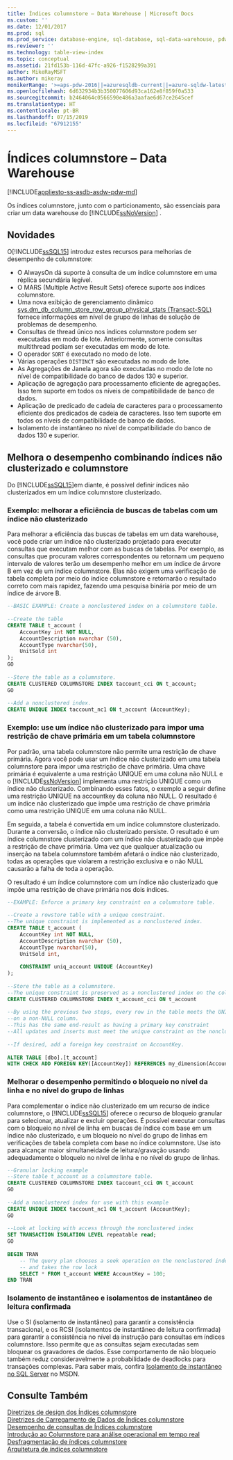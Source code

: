 ```yaml
---
title: Índices columnstore – Data Warehouse | Microsoft Docs
ms.custom: ''
ms.date: 12/01/2017
ms.prod: sql
ms.prod_service: database-engine, sql-database, sql-data-warehouse, pdw
ms.reviewer: ''
ms.technology: table-view-index
ms.topic: conceptual
ms.assetid: 21fd153b-116d-47fc-a926-f1528299a391
author: MikeRayMSFT
ms.author: mikeray
monikerRange: '>=aps-pdw-2016||=azuresqldb-current||=azure-sqldw-latest||>=sql-server-2016||=sqlallproducts-allversions||>=sql-server-linux-2017||=azuresqldb-mi-current'
ms.openlocfilehash: 6d632934b3b350077606d93ca162e8f859f0a533
ms.sourcegitcommit: b2464064c0566590e486a3aafae6d67ce2645cef
ms.translationtype: HT
ms.contentlocale: pt-BR
ms.lasthandoff: 07/15/2019
ms.locfileid: "67912155"
---
```

# <a name="columnstore-indexes---data-warehouse"></a>Índices columnstore – Data Warehouse
[!INCLUDE[appliesto-ss-asdb-asdw-pdw-md](../../includes/appliesto-ss-asdb-asdw-pdw-md.md)]

  Os índices columnstore, junto com o particionamento, são essenciais para criar um data warehouse do [!INCLUDE[ssNoVersion](../../includes/ssnoversion-md.md)] .  
  
## <a name="whats-new"></a>Novidades  
 O[!INCLUDE[ssSQL15](../../includes/sssql15-md.md)] introduz estes recursos para melhorias de desempenho de columnstore:  
  
-   O AlwaysOn dá suporte à consulta de um índice columnstore em uma réplica secundária legível.  
-   O MARS (Multiple Active Result Sets) oferece suporte aos índices columnstore.  
-   Uma nova exibição de gerenciamento dinâmico [sys.dm_db_column_store_row_group_physical_stats &#40;Transact-SQL&#41;](../../relational-databases/system-dynamic-management-views/sys-dm-db-column-store-row-group-physical-stats-transact-sql.md) fornece informações em nível de grupo de linhas de solução de problemas de desempenho.  
-   Consultas de thread único nos índices columnstore podem ser executadas em modo de lote. Anteriormente, somente consultas multithread podiam ser executadas em modo de lote.  
-   O operador `SORT` é executado no modo de lote.  
-   Várias operações `DISTINCT` são executadas no modo de lote.  
-   As Agregações de Janela agora são executadas no modo de lote no nível de compatibilidade do banco de dados 130 e superior.  
-   Aplicação de agregação para processamento eficiente de agregações. Isso tem suporte em todos os níveis de compatibilidade de banco de dados.  
-   Aplicação de predicado de cadeia de caracteres para o processamento eficiente dos predicados de cadeia de caracteres. Isso tem suporte em todos os níveis de compatibilidade de banco de dados.  
-   Isolamento de instantâneo no nível de compatibilidade do banco de dados 130 e superior.  
  
## <a name="improve-performance-by-combining-nonclustered-and-columnstore-indexes"></a>Melhora o desempenho combinando índices não clusterizado e columnstore  
 Do [!INCLUDE[ssSQL15](../../includes/sssql15-md.md)]em diante, é possível definir índices não clusterizados em um índice columnstore clusterizado.   
  
### <a name="example-improve-efficiency-of-table-seeks-with-a-nonclustered-index"></a>Exemplo: melhorar a eficiência de buscas de tabelas com um índice não clusterizado  
 Para melhorar a eficiência das buscas de tabelas em um data warehouse, você pode criar um índice não clusterizado projetado para executar consultas que executam melhor com as buscas de tabelas. Por exemplo, as consultas que procuram valores correspondentes ou retornam um pequeno intervalo de valores terão um desempenho melhor em um índice de árvore B em vez de um índice columnstore. Elas não exigem uma verificação de tabela completa por meio do índice columnstore e retornarão o resultado correto com mais rapidez, fazendo uma pesquisa binária por meio de um índice de árvore B.  
  
```sql  
--BASIC EXAMPLE: Create a nonclustered index on a columnstore table.  
  
--Create the table  
CREATE TABLE t_account (  
    AccountKey int NOT NULL,  
    AccountDescription nvarchar (50),  
    AccountType nvarchar(50),  
    UnitSold int  
);  
GO  
  
--Store the table as a columnstore.  
CREATE CLUSTERED COLUMNSTORE INDEX taccount_cci ON t_account;  
GO  
  
--Add a nonclustered index.  
CREATE UNIQUE INDEX taccount_nc1 ON t_account (AccountKey);  
```  
  
### <a name="example-use-a-nonclustered-index-to-enforce-a-primary-key-constraint-on-a-columnstore-table"></a>Exemplo: use um índice não clusterizado para impor uma restrição de chave primária em um tabela columnstore  
 Por padrão, uma tabela columnstore não permite uma restrição de chave primária. Agora você pode usar um índice não clusterizado em uma tabela columnstore para impor uma restrição de chave primária. Uma chave primária é equivalente a uma restrição UNIQUE em uma coluna não NULL e o [!INCLUDE[ssNoVersion](../../includes/ssnoversion-md.md)] implementa uma restrição UNIQUE como um índice não clusterizado. Combinando esses fatos, o exemplo a seguir define uma restrição UNIQUE na accountkey da coluna não NULL. O resultado é um índice não clusterizado que impõe uma restrição de chave primária como uma restrição UNIQUE em uma coluna não NULL.  
  
 Em seguida, a tabela é convertida em um índice columnstore clusterizado. Durante a conversão, o índice não clusterizado persiste. O resultado é um índice columnstore clusterizado com um índice não clusterizado que impõe a restrição de chave primária. Uma vez que qualquer atualização ou inserção na tabela columnstore também afetará o índice não clusterizado, todas as operações que violarem a restrição exclusiva e o não NULL causarão a falha de toda a operação.  
  
 O resultado é um índice columnstore com um índice não clusterizado que impõe uma restrição de chave primária nos dois índices.  
  
```sql
--EXAMPLE: Enforce a primary key constraint on a columnstore table.   
  
--Create a rowstore table with a unique constraint.  
--The unique constraint is implemented as a nonclustered index.  
CREATE TABLE t_account (  
    AccountKey int NOT NULL,  
    AccountDescription nvarchar (50),  
    AccountType nvarchar(50),  
    UnitSold int,  
  
    CONSTRAINT uniq_account UNIQUE (AccountKey)  
);  
  
--Store the table as a columnstore.   
--The unique constraint is preserved as a nonclustered index on the columnstore table.  
CREATE CLUSTERED COLUMNSTORE INDEX t_account_cci ON t_account  
  
--By using the previous two steps, every row in the table meets the UNIQUE constraint  
--on a non-NULL column.  
--This has the same end-result as having a primary key constraint  
--All updates and inserts must meet the unique constraint on the nonclustered index or they will fail.  
  
--If desired, add a foreign key constraint on AccountKey.  
  
ALTER TABLE [dbo].[t_account]  
WITH CHECK ADD FOREIGN KEY([AccountKey]) REFERENCES my_dimension(Accountkey); 
```  
  
### <a name="improve-performance-by-enabling-row-level-and-row-group-level-locking"></a>Melhorar o desempenho permitindo o bloqueio no nível da linha e no nível do grupo de linhas  
 Para complementar o índice não clusterizado em um recurso de índice columnstore, o [!INCLUDE[ssSQL15](../../includes/sssql15-md.md)] oferece o recurso de bloqueio granular para selecionar, atualizar e excluir operações. É possível executar consultas com o bloqueio no nível de linha em buscas de índice com base em um índice não clusterizado, e um bloqueio no nível do grupo de linhas em verificações de tabela completa com base no índice columnstore. Use isto para alcançar maior simultaneidade de leitura/gravação usando adequadamente o bloqueio no nível de linha e no nível do grupo de linhas.  
  
```sql  
--Granular locking example  
--Store table t_account as a columnstore table.  
CREATE CLUSTERED COLUMNSTORE INDEX taccount_cci ON t_account  
GO  
  
--Add a nonclustered index for use with this example  
CREATE UNIQUE INDEX taccount_nc1 ON t_account (AccountKey);  
GO  
  
--Look at locking with access through the nonclustered index  
SET TRANSACTION ISOLATION LEVEL repeatable read;  
GO  
  
BEGIN TRAN  
    -- The query plan chooses a seek operation on the nonclustered index  
    -- and takes the row lock  
    SELECT * FROM t_account WHERE AccountKey = 100;  
END TRAN  
```  
  
### <a name="snapshot-isolation-and-read-committed-snapshot-isolations"></a>Isolamento de instantâneo e isolamentos de instantâneo de leitura confirmada  
 Use o SI (isolamento de instantâneo) para garantir a consistência transacional, e os RCSI (isolamentos de instantâneo de leitura confirmada) para garantir a consistência no nível da instrução para consultas em índices columnstore. Isso permite que as consultas sejam executadas sem bloquear os gravadores de dados. Esse comportamento de não bloqueio também reduz consideravelmente a probabilidade de deadlocks para transações complexas. Para saber mais, confira [Isolamento de instantâneo no SQL Server](https://msdn.microsoft.com/library/tcbchxcb\(v=vs.110\).aspx) no MSDN.  
  
## <a name="see-also"></a>Consulte Também  
 [Diretrizes de design dos Índices columnstore](../../relational-databases/indexes/columnstore-indexes-design-guidance.md)   
 [Diretrizes de Carregamento de Dados de Índices columnstore](../../relational-databases/indexes/columnstore-indexes-data-loading-guidance.md)   
 [Desempenho de consultas de Índices columnstore](../../relational-databases/indexes/columnstore-indexes-query-performance.md)   
 [Introdução ao Columnstore para análise operacional em tempo real](../../relational-databases/indexes/get-started-with-columnstore-for-real-time-operational-analytics.md)   
 [Desfragmentação de índices columnstore](../../relational-databases/indexes/columnstore-indexes-defragmentation.md)  
 [Arquitetura de índices columnstore](../../relational-databases/sql-server-index-design-guide.md#columnstore_index) 
  
